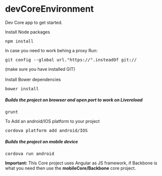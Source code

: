 # devCoreEnvironment
Dev Core app to get started.<br/>

Install Node packages
<pre>npm install</pre>
In case you need to work behing a proxy Run:
<pre>git config --global url."https://".insteadOf git://</pre>
(make sure you have installed GIT)<br/><br/>
Install Bower dependencies
<pre>bower install</pre>
<h5>Builds the project on browser and open port to work on Livereload</h5>
<pre>grunt</pre>
To Add an android/IOS platform to your project
<pre>cordova platform add android/IOS</pre>
<h5>Builds the project on mobile device</h5>
<pre>cordova run android</pre>
<strong>Important:</strong>
This Core project uses Angular as JS framework, if Backbone is what you need then use the <strong>mobileCore/Backbone</strong> core project.
